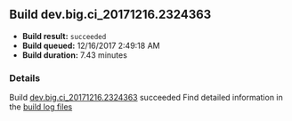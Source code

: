 ## Build dev.big.ci_20171216.2324363
- **Build result:** `succeeded`
- **Build queued:** 12/16/2017 2:49:18 AM
- **Build duration:** 7.43 minutes
### Details
Build [dev.big.ci_20171216.2324363](https://winappstudio.visualstudio.com/web/build.aspx?pcguid=a4ef43be-68ce-4195-a619-079b4d9834c2&builduri=vstfs%3a%2f%2f%2fBuild%2fBuild%2f24363) succeeded
Find detailed information in the [build log files](https://uwpctdiags.blob.core.windows.net/buildlogs/dev.big.ci_20171216.2324363_logs.zip)
